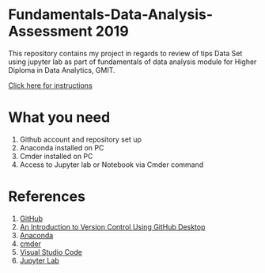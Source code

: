 # Fundamentals-Data-Analysis-Assessment 2019

This repository contains my project in regards to review of tips Data Set using jupyter lab as part of fundamentals of data analysis module for Higher Diploma in Data Analytics, GMIT.

[Click here for instructions](https://github.com/ianmcloughlin/project-2019-fundda/raw/master/project.pdf)


# What you need

1. Github account and repository set up
2. Anaconda installed on PC
3. Cmder installed on PC
4. Access to Jupyter lab or Notebook via Cmder command


# References

1. [GitHub](https://github.com/)
2. [An Introduction to Version Control Using GitHub Desktop](https://programminghistorian.org/en/lessons/getting-started-with-github-desktop)
3. [Anaconda](https://www.anaconda.com/)
4. [cmder](http://cmder.net/)
5. [Visual Studio Code](https://code.visualstudio.com/)
6. [Jupyter Lab](https://jupyterlab.readthedocs.io/en/stable/)